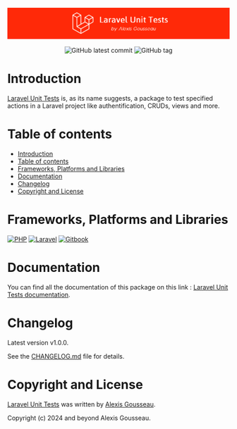 <div align="center">

![Banner of the github account](./assets/images/github-visual.png)

![GitHub latest commit](https://img.shields.io/github/last-commit/alexis-gss/laravel-unit-tests?color=ff2908&style=for-the-badge)
![GitHub tag](https://img.shields.io/github/tag/alexis-gss/laravel-unit-tests?style=for-the-badge&color=ff2908)

</div>

# Introduction
[Laravel Unit Tests](https://packagist.org/packages/alexis-gss/laravel-unit-tests) is, as its name suggests, a package to test specified actions in a Laravel project like authentification, CRUDs, views and more.

# Table of contents

- [Introduction](#introduction)
- [Table of contents](#table-of-contents)
- [Frameworks, Platforms and Libraries](#frameworks-platforms-and-libraries)
- [Documentation](#documentation)
- [Changelog](#changelog)
- [Copyright and License](#copyright-and-license)

# Frameworks, Platforms and Libraries
[![PHP](https://img.shields.io/badge/php-%23777BB4.svg?style=for-the-badge&logo=php&logoColor=white)](https://www.php.net/)
[![Laravel](https://img.shields.io/badge/laravel-%23FF2D20.svg?style=for-the-badge&logo=laravel&logoColor=white)](https://laravel.com/docs/master)
[![Gitbook](https://img.shields.io/badge/GitBook-7B36ED?style=for-the-badge&logo=gitbook&logoColor=white)](https://www.gitbook.com/)

# Documentation

You can find all the documentation of this package on this link : [Laravel Unit Tests documentation](https://docs-laravel-unit-tests.alexis-gousseau.com).

# Changelog

Latest version v1.0.0.

See the [CHANGELOG.md](CHANGELOG.md) file for details.

# Copyright and License

[Laravel Unit Tests](https://packagist.org/packages/alexis-gss/laravel-unit-tests) was written by [Alexis Gousseau](https://github.com/alexis-gss).

Copyright (c) 2024 and beyond Alexis Gousseau.
